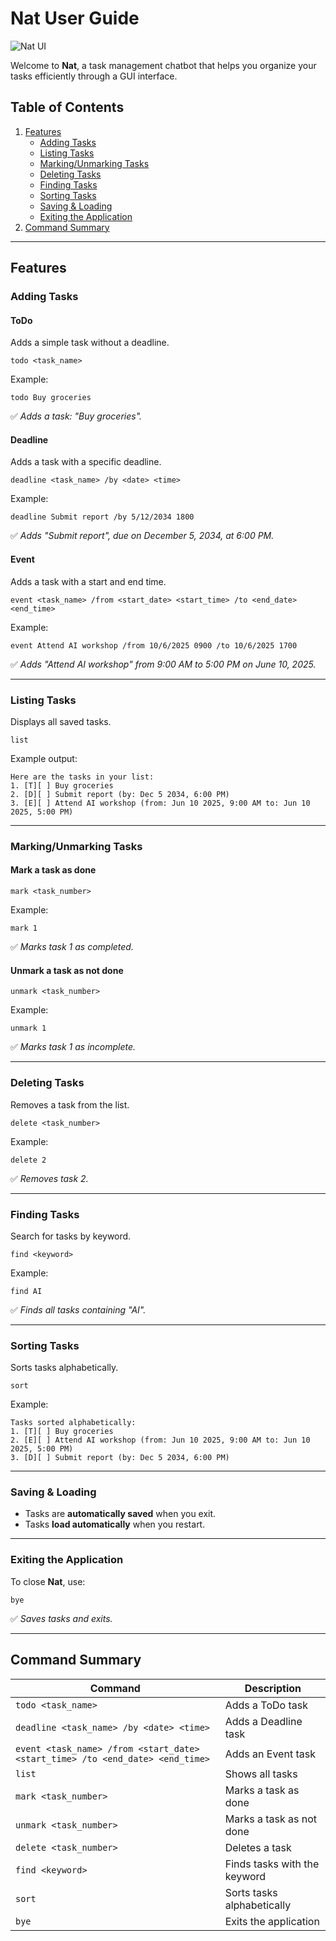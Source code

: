 # **Nat User Guide**

![Nat UI](Ui.png)

Welcome to **Nat**, a task management chatbot that helps you organize your tasks efficiently through a GUI interface.

## **Table of Contents**
1. [Features](#features)
    - [Adding Tasks](#adding-tasks)
    - [Listing Tasks](#listing-tasks)
    - [Marking/Unmarking Tasks](#markingunmarking-tasks)
    - [Deleting Tasks](#deleting-tasks)
    - [Finding Tasks](#finding-tasks)
    - [Sorting Tasks](#sorting-tasks)
    - [Saving & Loading](#saving--loading)
    - [Exiting the Application](#exiting-the-application)
2. [Command Summary](#command-summary)

---

## **Features**

### **Adding Tasks**
#### **ToDo**
Adds a simple task without a deadline.
```
todo <task_name>
```
Example:
```
todo Buy groceries
```
✅ *Adds a task: "Buy groceries".*

#### **Deadline**
Adds a task with a specific deadline.
```
deadline <task_name> /by <date> <time>
```
Example:
```
deadline Submit report /by 5/12/2034 1800
```
✅ *Adds "Submit report", due on December 5, 2034, at 6:00 PM.*

#### **Event**
Adds a task with a start and end time.
```
event <task_name> /from <start_date> <start_time> /to <end_date> <end_time>
```
Example:
```
event Attend AI workshop /from 10/6/2025 0900 /to 10/6/2025 1700
```
✅ *Adds "Attend AI workshop" from 9:00 AM to 5:00 PM on June 10, 2025.*

---

### **Listing Tasks**
Displays all saved tasks.
```
list
```
Example output:
```
Here are the tasks in your list:
1. [T][ ] Buy groceries
2. [D][ ] Submit report (by: Dec 5 2034, 6:00 PM)
3. [E][ ] Attend AI workshop (from: Jun 10 2025, 9:00 AM to: Jun 10 2025, 5:00 PM)
```

---

### **Marking/Unmarking Tasks**
#### **Mark a task as done**
```
mark <task_number>
```
Example:
```
mark 1
```
✅ *Marks task 1 as completed.*

#### **Unmark a task as not done**
```
unmark <task_number>
```
Example:
```
unmark 1
```
✅ *Marks task 1 as incomplete.*

---

### **Deleting Tasks**
Removes a task from the list.
```
delete <task_number>
```
Example:
```
delete 2
```
✅ *Removes task 2.*

---

### **Finding Tasks**
Search for tasks by keyword.
```
find <keyword>
```
Example:
```
find AI
```
✅ *Finds all tasks containing "AI".*

---

### **Sorting Tasks**
Sorts tasks alphabetically.
```
sort
```
Example:
```
Tasks sorted alphabetically:
1. [T][ ] Buy groceries
2. [E][ ] Attend AI workshop (from: Jun 10 2025, 9:00 AM to: Jun 10 2025, 5:00 PM)
3. [D][ ] Submit report (by: Dec 5 2034, 6:00 PM)
```

---

### **Saving & Loading**
- Tasks are **automatically saved** when you exit.
- Tasks **load automatically** when you restart.

---

### **Exiting the Application**
To close **Nat**, use:
```
bye
```
✅ *Saves tasks and exits.*

---

## **Command Summary**
| Command | Description |
|---------|------------|
| `todo <task_name>` | Adds a ToDo task |
| `deadline <task_name> /by <date> <time>` | Adds a Deadline task |
| `event <task_name> /from <start_date> <start_time> /to <end_date> <end_time>` | Adds an Event task |
| `list` | Shows all tasks |
| `mark <task_number>` | Marks a task as done |
| `unmark <task_number>` | Marks a task as not done |
| `delete <task_number>` | Deletes a task |
| `find <keyword>` | Finds tasks with the keyword |
| `sort` | Sorts tasks alphabetically |
| `bye` | Exits the application |
